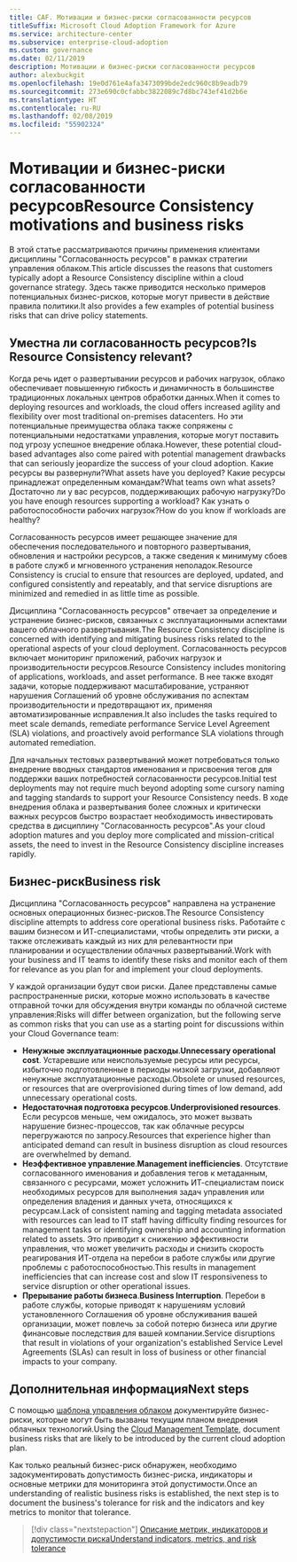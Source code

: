 ```yaml
---
title: CAF. Мотивации и бизнес-риски согласованности ресурсов
titleSuffix: Microsoft Cloud Adoption Framework for Azure
ms.service: architecture-center
ms.subservice: enterprise-cloud-adoption
ms.custom: governance
ms.date: 02/11/2019
description: Мотивации и бизнес-риски согласованности ресурсов
author: alexbuckgit
ms.openlocfilehash: 19e0d761e4afa3473099bde2edc960c8b9eadb79
ms.sourcegitcommit: 273e690c0cfabbc3822089c7d8bc743ef41d2b6e
ms.translationtype: HT
ms.contentlocale: ru-RU
ms.lasthandoff: 02/08/2019
ms.locfileid: "55902324"
---
```

# <a name="resource-consistency-motivations-and-business-risks"></a><span data-ttu-id="63c49-103">Мотивации и бизнес-риски согласованности ресурсов</span><span class="sxs-lookup"><span data-stu-id="63c49-103">Resource Consistency motivations and business risks</span></span>

<span data-ttu-id="63c49-104">В этой статье рассматриваются причины применения клиентами дисциплины "Согласованность ресурсов" в рамках стратегии управления облаком.</span><span class="sxs-lookup"><span data-stu-id="63c49-104">This article discusses the reasons that customers typically adopt a Resource Consistency discipline within a cloud governance strategy.</span></span> <span data-ttu-id="63c49-105">Здесь также приводится несколько примеров потенциальных бизнес-рисков, которые могут привести в действие правила политики.</span><span class="sxs-lookup"><span data-stu-id="63c49-105">It also provides a few examples of potential business risks that can drive policy statements.</span></span>

<!-- markdownlint-disable MD026 -->

## <a name="is-resource-consistency-relevant"></a><span data-ttu-id="63c49-106">Уместна ли согласованность ресурсов?</span><span class="sxs-lookup"><span data-stu-id="63c49-106">Is Resource Consistency relevant?</span></span>

<span data-ttu-id="63c49-107">Когда речь идет о развертывании ресурсов и рабочих нагрузок, облако обеспечивает повышенную гибкость и динамичность в большинстве традиционных локальных центров обработки данных.</span><span class="sxs-lookup"><span data-stu-id="63c49-107">When it comes to deploying resources and workloads, the cloud offers increased agility and flexibility over most traditional on-premises datacenters.</span></span> <span data-ttu-id="63c49-108">Но эти потенциальные преимущества облака также сопряжены с потенциальными недостатками управления, которые могут поставить под угрозу успешное внедрение облака.</span><span class="sxs-lookup"><span data-stu-id="63c49-108">However, these potential cloud-based advantages also come paired with potential management drawbacks that can seriously jeopardize the success of your cloud adoption.</span></span> <span data-ttu-id="63c49-109">Какие ресурсы вы развернули?</span><span class="sxs-lookup"><span data-stu-id="63c49-109">What assets have you deployed?</span></span> <span data-ttu-id="63c49-110">Какие ресурсы принадлежат определенным командам?</span><span class="sxs-lookup"><span data-stu-id="63c49-110">What teams own what assets?</span></span> <span data-ttu-id="63c49-111">Достаточно ли у вас ресурсов, поддерживающих рабочую нагрузку?</span><span class="sxs-lookup"><span data-stu-id="63c49-111">Do you have enough resources supporting a workload?</span></span> <span data-ttu-id="63c49-112">Как узнать о работоспособности рабочих нагрузок?</span><span class="sxs-lookup"><span data-stu-id="63c49-112">How do you know if workloads are healthy?</span></span>

<span data-ttu-id="63c49-113">Согласованность ресурсов имеет решающее значение для обеспечения последовательного и повторного развертывания, обновления и настройки ресурсов, а также сведения к минимуму сбоев в работе служб и мгновенного устранения неполадок.</span><span class="sxs-lookup"><span data-stu-id="63c49-113">Resource Consistency is crucial to ensure that resources are deployed, updated, and configured consistently and repeatably, and that service disruptions are minimized and remedied in as little time as possible.</span></span>

<span data-ttu-id="63c49-114">Дисциплина "Согласованность ресурсов" отвечает за определение и устранение бизнес-рисков, связанных с эксплуатационными аспектами вашего облачного развертывания.</span><span class="sxs-lookup"><span data-stu-id="63c49-114">The Resource Consistency discipline is concerned with identifying and mitigating business risks related to the operational aspects of your cloud deployment.</span></span> <span data-ttu-id="63c49-115">Согласованность ресурсов включает мониторинг приложений, рабочих нагрузок и производительности ресурсов.</span><span class="sxs-lookup"><span data-stu-id="63c49-115">Resource Consistency includes monitoring of applications, workloads, and asset performance.</span></span> <span data-ttu-id="63c49-116">В нее также входят задачи, которые поддерживают масштабирование, устраняют нарушения Соглашений об уровне обслуживания по аспектам производительности и предотвращают их, применяя автоматизированные исправления.</span><span class="sxs-lookup"><span data-stu-id="63c49-116">It also includes the tasks required to meet scale demands, remediate performance Service Level Agreement (SLA) violations, and proactively avoid performance SLA violations through automated remediation.</span></span>

<span data-ttu-id="63c49-117">Для начальных тестовых развертываний может потребоваться только внедрение вводных стандартов именования и присвоения тегов для поддержки ваших потребностей согласованности ресурсов.</span><span class="sxs-lookup"><span data-stu-id="63c49-117">Initial test deployments may not require much beyond adopting some cursory naming and tagging standards to support your Resource Consistency needs.</span></span> <span data-ttu-id="63c49-118">В ходе внедрения облака и развертывания более сложных и критически важных ресурсов быстро возрастает необходимость инвестировать средства в дисциплину "Согласованность ресурсов".</span><span class="sxs-lookup"><span data-stu-id="63c49-118">As your cloud adoption matures and you deploy more complicated and mission-critical assets, the need to invest in the Resource Consistency discipline increases rapidly.</span></span>

## <a name="business-risk"></a><span data-ttu-id="63c49-119">Бизнес-риск</span><span class="sxs-lookup"><span data-stu-id="63c49-119">Business risk</span></span>

<span data-ttu-id="63c49-120">Дисциплина "Согласованность ресурсов" направлена на устранение основных операционных бизнес-рисков.</span><span class="sxs-lookup"><span data-stu-id="63c49-120">The Resource Consistency discipline attempts to address core operational business risks.</span></span> <span data-ttu-id="63c49-121">Работайте с вашим бизнесом и ИТ-специалистами, чтобы определить эти риски, а также отслеживать каждый из них для релевантности при планировании и осуществлении облачных развертываний.</span><span class="sxs-lookup"><span data-stu-id="63c49-121">Work with your business and IT teams to identify these risks and monitor each of them for relevance as you plan for and implement your cloud deployments.</span></span>

<span data-ttu-id="63c49-122">У каждой организации будут свои риски. Далее представлены самые распространенные риски, которые можно использовать в качестве отправной точки для обсуждения внутри команды по облачной системе управления:</span><span class="sxs-lookup"><span data-stu-id="63c49-122">Risks will differ between organization, but the following serve as common risks that you can use as a starting point for discussions within your Cloud Governance team:</span></span>

- <span data-ttu-id="63c49-123">**Ненужные эксплуатационные расходы**.</span><span class="sxs-lookup"><span data-stu-id="63c49-123">**Unnecessary operational cost**.</span></span> <span data-ttu-id="63c49-124">Устаревшие или неиспользуемые ресурсы или ресурсы, избыточно подготовленные в периоды низкой загрузки, добавляют ненужные эксплуатационные расходы.</span><span class="sxs-lookup"><span data-stu-id="63c49-124">Obsolete or unused resources, or resources that are overprovisioned during times of low demand, add unnecessary operational costs.</span></span>
- <span data-ttu-id="63c49-125">**Недостаточная подготовка ресурсов**.</span><span class="sxs-lookup"><span data-stu-id="63c49-125">**Underprovisioned resources**.</span></span> <span data-ttu-id="63c49-126">Если ресурсов меньше, чем ожидалось, это может вызвать нарушение бизнес-процессов, так как облачные ресурсы перегружаются по запросу.</span><span class="sxs-lookup"><span data-stu-id="63c49-126">Resources that experience higher than anticipated demand can result in business disruption as cloud resources are overwhelmed by demand.</span></span>
- <span data-ttu-id="63c49-127">**Неэффективное управление**.</span><span class="sxs-lookup"><span data-stu-id="63c49-127">**Management inefficiencies**.</span></span> <span data-ttu-id="63c49-128">Отсутствие согласованного именования и добавления тегов к метаданным, связанного с ресурсами, может усложнить ИТ-специалистам поиск необходимых ресурсов для выполнения задач управления или определения владения и данных учета, относящихся к ресурсам.</span><span class="sxs-lookup"><span data-stu-id="63c49-128">Lack of consistent naming and tagging metadata associated with resources can lead to IT staff having difficulty finding resources for management tasks or identifying ownership and accounting information related to assets.</span></span> <span data-ttu-id="63c49-129">Это приводит к снижению эффективности управления, что может увеличить расходы и снизить скорость реагирования ИТ-отдела на перебои в работе службы или другие проблемы с работоспособностью.</span><span class="sxs-lookup"><span data-stu-id="63c49-129">This results in management inefficiencies that can increase cost and slow IT responsiveness to service disruption or other operational issues.</span></span>
- <span data-ttu-id="63c49-130">**Прерывание работы бизнеса**.</span><span class="sxs-lookup"><span data-stu-id="63c49-130">**Business Interruption**.</span></span> <span data-ttu-id="63c49-131">Перебои в работе службы, которые приводят к нарушениям условий установленного Соглашения об уровне обслуживания вашей организации, может повлечь за собой потерю бизнеса или другие финансовые последствия для вашей компании.</span><span class="sxs-lookup"><span data-stu-id="63c49-131">Service disruptions that result in violations of your organization's established Service Level Agreements (SLAs) can result in loss of business or other financial impacts to your company.</span></span>

## <a name="next-steps"></a><span data-ttu-id="63c49-132">Дополнительная информация</span><span class="sxs-lookup"><span data-stu-id="63c49-132">Next steps</span></span>

<span data-ttu-id="63c49-133">С помощью [шаблона управления облаком](./template.md) документируйте бизнес-риски, которые могут быть вызваны текущим планом внедрения облачных технологий.</span><span class="sxs-lookup"><span data-stu-id="63c49-133">Using the [Cloud Management Template](./template.md), document business risks that are likely to be introduced by the current cloud adoption plan.</span></span>

<span data-ttu-id="63c49-134">Как только реальный бизнес-риск обнаружен, необходимо задокументировать допустимость бизнес-риска, индикаторы и основные метрики для мониторинга этой допустимости.</span><span class="sxs-lookup"><span data-stu-id="63c49-134">Once an understanding of realistic business risks is established, the next step is to document the business's tolerance for risk and the indicators and key metrics to monitor that tolerance.</span></span>

> [!div class="nextstepaction"]
> [<span data-ttu-id="63c49-135">Описание метрик, индикаторов и допустимости риска</span><span class="sxs-lookup"><span data-stu-id="63c49-135">Understand indicators, metrics, and risk tolerance</span></span>](./metrics-tolerance.md)
